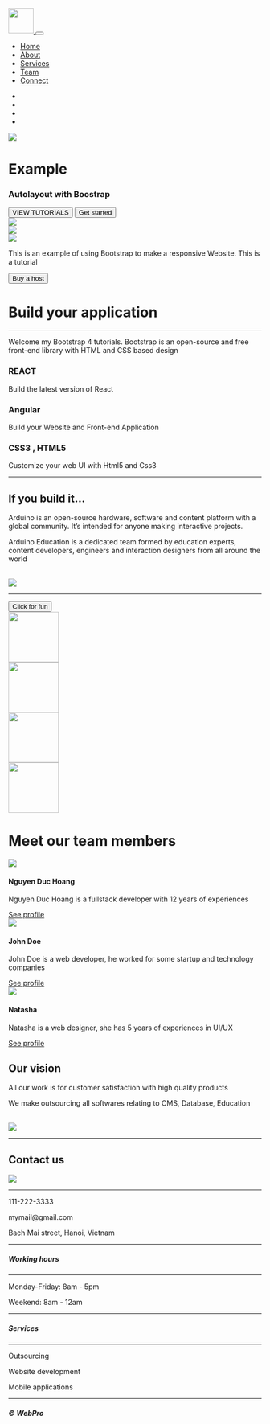 <!DOCTYPE html>
<html>
<head>
	<meta charset="utf-8">
	<meta name="viewport" content="width=device-width, initial-scale=1">
	<title>This is a WebPage using Bootstrap 4</title>
	<!-- Import Boostrap css, js, font awesome here -->
	<link rel="stylesheet" href="https://maxcdn.bootstrapcdn.com/bootstrap/4.1.3/css/bootstrap.min.css">       
    <link href="https://use.fontawesome.com/releases/v5.0.4/css/all.css" rel="stylesheet">    
    <script src="https://ajax.googleapis.com/ajax/libs/jquery/3.3.1/jquery.min.js">
    </script>
    <script src="https://cdnjs.cloudflare.com/ajax/libs/popper.js/1.14.3/umd/popper.min.js">
    </script>
    <script src="https://maxcdn.bootstrapcdn.com/bootstrap/4.1.3/js/bootstrap.min.js"></script>
    <link href="./css/style.css" rel="stylesheet">
</head>
<body>
<!-- Navigation -->
<nav class="navbar navbar-expand-md navbar-light bg-light sticky-top">
	<div class="container-fluid">
		<a class="navbar-branch" href="#">
			<img src="./images/logo.png" height="50">
		</a>
		<button class="navbar-toggler" type="button" data-toggle="collapse" 
			data-target="#navbarResponsive">
			<span class="navbar-toggler-icon"></span>
		</button>
		<div class="collapse navbar-collapse" id="navbarResponsive">
			<ul class="navbar-nav ml-auto">
				<li class="nav-item">
					<a class="nav-link active" href="#">Home</a>
				</li>
				<li class="nav-item">
					<a class="nav-link" href="#">About</a>
				</li>
				<li class="nav-item">
					<a class="nav-link" href="#">Services</a>
				</li>
				<li class="nav-item">
					<a class="nav-link" href="#">Team</a>
				</li>
				<li class="nav-item">
					<a class="nav-link" href="#">Connect</a>
				</li>
			</ul>
		</div>
	</div>
</nav>
<!-- Carousel -->
<div id="slides" class="carousel slide" data-ride="carousel">
	<ul class="carousel-indicators">
		<li data-target="#slides" data-slide-to="0" class="active"></li>
		<li data-target="#slides" data-slide-to="1"></li>
		<li data-target="#slides" data-slide-to="2"></li>		
		<li data-target="#slides" data-slide-to="3"></li>
	</ul>
	<div class="carousel-inner">
		<div class="carousel-item active">
			<img src="./images/carousel0.png">
			<div class="carousel-caption">
				<h1 class="display-2">Example</h1>
				<h3>Autolayout with Boostrap</h3>
				<button type="button" class="btn btn-outline-light btn-lg">
					VIEW TUTORIALS
				</button>
				<button type="button" class="btn btn-primary btn-lg">Get started</button>
			</div>
		</div>
		<div class="carousel-item">
			<img src="./images/carousel1.png">
		</div>
		<div class="carousel-item">
			<img src="./images/carousel2.png">
		</div>
		<div class="carousel-item">
			<img src="./images/carousel3.png">
		</div>
	</div>
</div>
<!-- jumbotron -->
<div class="container-fluid">
	<div class="jumbotron">
		<div class="col-xs-12 col-sm-12 col-md-9 col-lg-9 col-xl-10">
			<p>This is an example of using Bootstrap to make a responsive Website. This is a tutorial</p>
		</div>
		<div class="col-xs-12 col-sm-12 col-md-3 col-lg-3 col-xl-2">
			<a href="#">
				<button type="button" class="btn btn-outline-secondary">Buy a host</button>
			</a>
		</div>
	</div>
</div>
<div class="container-fluid padding">
	<div class="row welcome text-center">
		<div class="col-12">
			<h1 class="display-4">Build your application</h1>
		</div>
		<!-- Horizontal Rule -->
		<hr> 
		<div class="col-12">
			<p>Welcome my Bootstrap 4 tutorials. Bootstrap is an open-source and free front-end library with HTML and CSS based design</p>
		</div>
	</div>
</div>
<div class="container-fluid padding">
	<div class="row text-center padding">
		<div class="col-xs-12 col-sm-6 col-md-4 ">
			<i class="fab fa-react"></i>	
			<h3>REACT</h3>
			<p>Build the latest version of React</p>					
		</div>
		<div class="col-xs-12 col-sm-6 col-md-4">
			<i class="fab fa-angular"></i>			
			<h3>Angular</h3>
			<p>Build your Website and Front-end Application</p>
		</div>
		<div class="col-sm-12 col-md-4">
			<i class="fab fa-css3"></i>			
			<h3>CSS3 , HTML5</h3>
			<p>Customize your web UI with Html5 and Css3</p>
		</div>
	</div>	
	<hr class="my-4">	
</div>
<div class="container-fluid padding">
	<div class="row padding">
		<div class="col-md-12 col-lg-6">
			<h2>If you build it...</h2>
			<p>Arduino is an open-source hardware, software and content platform with a global community. It’s intended for anyone making interactive projects.</p>
			<p>Arduino Education is a dedicated team formed by education experts, content developers, engineers and interaction designers from all around the world</p>
			<br>
		</div>
		<div class="col-lg-6">
			<img src="./images/laptop.JPG" class="img-fluid">
		</div>
	</div>
</div>
<hr class="my-2">
<button class="fun" data-toggle="collapse" data-target="#emoji">
	Click for fun
</button>
<div id="emoji" class="collapse">
	<div class="container-fluid padding">
		<div class="row text-center">
			<div class="col-sm-6 col-md-3">
				<img class="gif" src="./images/gif/blinkEyes.gif" width="100" height="100">
			</div>
			<div class="col-sm-6 col-md-3">
				<img class="gif" src="./images/gif/blinkGirl.gif" width="100" height="100">
			</div>
			<div class="col-sm-6 col-md-3">
				<img class="gif" src="./images/gif/faceHaha.gif" width="100" height="100">
			</div>
			<div class="col-sm-6 col-md-3">
				<img class="gif" src="./images/gif/haha.gif" width="100" height="100">
			</div>
		</div>
	</div>
</div>
<div class="container-fluid padding">
	<div class="row welcome text-center">
		<div class="col-12">
			<h1 class="display-4">Meet our team members</h1>
		</div>
	</div>
</div>
<div class="container-fluid padding">
	<div class="row padding">
		<div class="col-md-4">
			<div class="card">
				<img class="card-img-top" src="./images/nguyenduchoang.png">
				<div class="card-body">
					<h4 class="card-title">Nguyen Duc Hoang</h4>
					<p class="card-text">Nguyen Duc Hoang is a fullstack developer with 12 years of experiences</p>
					<a href="#" class="btn btn-outline-secondary">See profile</a>
				</div>
			</div>
		</div>
		<div class="col-md-4">
			<div class="card">
				<img class="card-img-top" src="./images/johndoe.png">
				<div class="card-body">
					<h4 class="card-title">
						John Doe	
					</h4>
					<p class="card-text">John Doe is a web developer, he worked for some startup and technology companies</p>
					<a href="#" class="btn btn-outline-secondary">See profile</a>
				</div>
			</div>
		</div>
		<div class="col-md-4">
			<div class="card">
				<img class="card-img-top" src="./images/Natasha.png">
				<div class="card-body">
					<h4 class="card-title">
						Natasha	
					</h4>
					<p class="card-text">Natasha is a web designer, she has 5 years of experiences in UI/UX</p>
					<a href="#" class="btn btn-outline-secondary">See profile</a>
				</div>
			</div>
		</div>
	</div>
</div>
<div class="container-fluid padding">
	<div class="row padding">
		<div class="col-md-12 col-lg-6">
			<h2>Our vision</h2>
			<p>All our work is for customer satisfaction with high quality products</p>
			<p>We make outsourcing all softwares relating to CMS, Database, Education</p>
			<br>
		</div>
		<div class="col-lg-6">
			<img src="./images/mission.jpg" class="img-fluid">
		</div>
	</div>
	<hr class="my-4">
</div>
<div class="container-fluid padding">	
	<div class="row text-center padding">
		<div class="col-12">
			<h2>Contact us</h2>
		</div>
		<div class="col-12 social padding">
			<a href="#"><i class="fab fa-facebook"></i></a>
			<a href="#"><i class="fab fa-twitter"></i></a>
			<a href="#"><i class="fab fa-google-plus-g"></i></a>
			<a href="#"><i class="fab fa-instagram"></i></a>
			<a href="#"><i class="fab fa-youtube"></i></a>
		</div>
	</div>
</div>	
<footer>
	<div class="container-fluid padding">	
		<div class="row text-center">
			<div class="col-md-4">
				<img src="./images/logo.png">
				<hr class="light">
				<p>111-222-3333</p>
				<p>mymail@gmail.com</p>
				<p>Bach Mai street, Hanoi, Vietnam</p>
			</div>
			<div class="col-md-4">				
				<hr class="light">
				<h5>Working hours</h5>
				<hr class="light">
				<p>Monday-Friday: 8am - 5pm</p>
				<p>Weekend: 8am - 12am</p>
			</div>
			<div class="col-md-4">				
				<hr class="light">
				<h5>Services</h5>
				<hr class="light">
				<p>Outsourcing</p>
				<p>Website development</p>
				<p>Mobile applications</p>
			</div>
			<div class="col-12">
				<hr class="light-100">
				<h5>&copy; WebPro</h5>
			</div>
		</div>
	</div>
</footer>
</body>
</html>	
